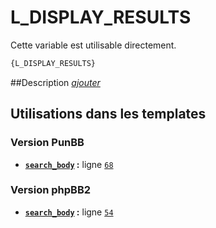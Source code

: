 # L_DISPLAY_RESULTS


Cette variable est utilisable directement.

```html
{L_DISPLAY_RESULTS}
```

##Description
[*ajouter*](https://fa-tvars.appspot.com/var/L_DISPLAY_RESULTS)

## Utilisations dans les templates

### Version PunBB
* __[`search_body`](../tpl/var/punbb/search_body.md#readme) :__ ligne [`68`](../tpl/src/punbb/search_body.tpl#L68)

### Version phpBB2
* __[`search_body`](../tpl/var/subsilver/search_body.md#readme) :__ ligne [`54`](../tpl/src/subsilver/search_body.tpl#L54)